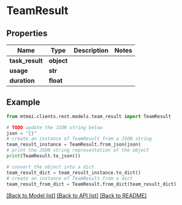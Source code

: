 # TeamResult


## Properties

Name | Type | Description | Notes
------------ | ------------- | ------------- | -------------
**task_result** | **object** |  | 
**usage** | **str** |  | 
**duration** | **float** |  | 

## Example

```python
from mtmai.clients.rest.models.team_result import TeamResult

# TODO update the JSON string below
json = "{}"
# create an instance of TeamResult from a JSON string
team_result_instance = TeamResult.from_json(json)
# print the JSON string representation of the object
print(TeamResult.to_json())

# convert the object into a dict
team_result_dict = team_result_instance.to_dict()
# create an instance of TeamResult from a dict
team_result_from_dict = TeamResult.from_dict(team_result_dict)
```
[[Back to Model list]](../README.md#documentation-for-models) [[Back to API list]](../README.md#documentation-for-api-endpoints) [[Back to README]](../README.md)


